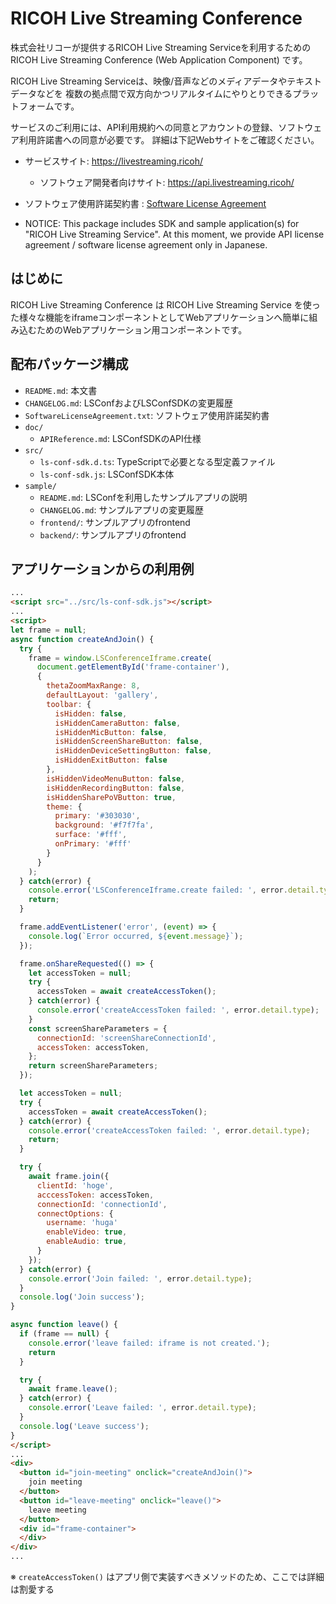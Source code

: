 # RICOH Live Streaming Conference

株式会社リコーが提供するRICOH Live Streaming Serviceを利用するためのRICOH Live Streaming Conference (Web Application Component) です。

RICOH Live Streaming Serviceは、映像/音声などのメディアデータやテキストデータなどを
複数の拠点間で双方向かつリアルタイムにやりとりできるプラットフォームです。

サービスのご利用には、API利用規約への同意とアカウントの登録、ソフトウェア利用許諾書への同意が必要です。
詳細は下記Webサイトをご確認ください。

* サービスサイト: https://livestreaming.ricoh/
  * ソフトウェア開発者向けサイト: https://api.livestreaming.ricoh/
* ソフトウェア使用許諾契約書 : [Software License Agreement](SoftwareLicenseAgreement.txt)

* NOTICE: This package includes SDK and sample application(s) for "RICOH Live Streaming Service".
At this moment, we provide API license agreement / software license agreement only in Japanese.

## はじめに

RICOH Live Streaming Conference は RICOH Live Streaming Service を使った様々な機能をiframeコンポーネントとしてWebアプリケーションへ簡単に組み込むためのWebアプリケーション用コンポーネントです。

## 配布パッケージ構成

* `README.md`: 本文書
* `CHANGELOG.md`: LSConfおよびLSConfSDKの変更履歴
* `SoftwareLicenseAgreement.txt`: ソフトウェア使用許諾契約書
* `doc/`
  * `APIReference.md`: LSConfSDKのAPI仕様
* `src/`
  * `ls-conf-sdk.d.ts`: TypeScriptで必要となる型定義ファイル
  * `ls-conf-sdk.js`: LSConfSDK本体
* `sample/`
  * `README.md`: LSConfを利用したサンプルアプリの説明
  * `CHANGELOG.md`: サンプルアプリの変更履歴
  * `frontend/`: サンプルアプリのfrontend
  * `backend/`: サンプルアプリのfrontend

## アプリケーションからの利用例

```html
...
<script src="../src/ls-conf-sdk.js"></script>
...
<script>
let frame = null;
async function createAndJoin() {
  try {
    frame = window.LSConferenceIframe.create(
      document.getElementById('frame-container'),
      {
        thetaZoomMaxRange: 8,
        defaultLayout: 'gallery',
        toolbar: {
          isHidden: false,
          isHiddenCameraButton: false,
          isHiddenMicButton: false,
          isHiddenScreenShareButton: false,
          isHiddenDeviceSettingButton: false,
          isHiddenExitButton: false
        },
        isHiddenVideoMenuButton: false,
        isHiddenRecordingButton: false,
        isHiddenSharePoVButton: true,
        theme: {
          primary: '#303030',
          background: '#f7f7fa',
          surface: '#fff',
          onPrimary: '#fff'
        }
      }
    );
  } catch(error) {
    console.error('LSConferenceIframe.create failed: ', error.detail.type);
    return;
  }

  frame.addEventListener('error', (event) => {
    console.log(`Error occurred, ${event.message}`);
  });

  frame.onShareRequested(() => {
    let accessToken = null;
    try {
      accessToken = await createAccessToken();
    } catch(error) {
      console.error('createAccessToken failed: ', error.detail.type);
    }
    const screenShareParameters = {
      connectionId: 'screenShareConnectionId',
      accessToken: accessToken,
    };
    return screenShareParameters;
  });

  let accessToken = null;
  try {
    accessToken = await createAccessToken();
  } catch(error) {
    console.error('createAccessToken failed: ', error.detail.type);
    return;
  }

  try {
    await frame.join({
      clientId: 'hoge',
      acccessToken: accessToken,
      connectionId: 'connectionId',
      connectOptions: {
        username: 'huga'
        enableVideo: true,
        enableAudio: true,
      }
    });
  } catch(error) {
    console.error('Join failed: ', error.detail.type);
  }
  console.log('Join success');
}

async function leave() {
  if (frame == null) {
    console.error('leave failed: iframe is not created.');
    return
  }

  try {
    await frame.leave();
  } catch(error) {
    console.error('Leave failed: ', error.detail.type);
  }
  console.log('Leave success');
}
</script>
...
<div>
  <button id="join-meeting" onclick="createAndJoin()">
    join meeting
  </button>
  <button id="leave-meeting" onclick="leave()">
    leave meeting
  </button>
  <div id="frame-container">
  </div>
</div>
...
```

※ `createAccessToken()` はアプリ側で実装すべきメソッドのため、ここでは詳細は割愛する
